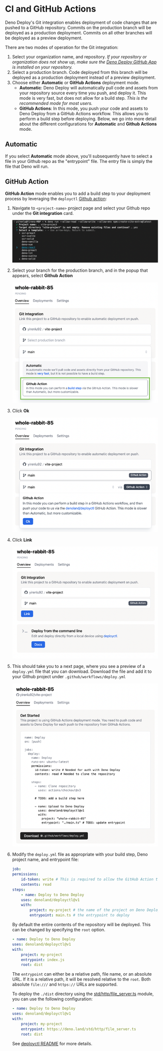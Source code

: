 # CI and GitHub Actions

Deno Deploy's Git integration enables deployment of code changes that are pushed
to a GitHub repository. Commits on the production branch will be deployed as a
production deployment. Commits on all other branches will be deployed as a
preview deployment.

There are two modes of operation for the Git integration:

1. Select your organization name, and repository. _If your repository or
   organization does not show up, make sure the [Deno Deploy GitHub App][ghapp]
   is installed on your repository._
2. Select a production branch. Code deployed from this branch will be deployed
   as a production deployment instead of a preview deployment.
3. Choose either **Automatic** or **GitHub Actions** deployment mode.
   - **Automatic**: Deno Deploy will automatically pull code and assets from
     your repository source every time you push, and deploy it. This mode is
     very fast, but does not allow for a build step. _This is the recommended
     mode for most users._
   - **GitHub Actions**: In this mode, you push your code and assets to Deno
     Deploy from a GitHub Actions workflow. This allows you to perform a build
     step before deploying. Below, we go into more detail about the different
     configurations for **Automatic** and **Github Actions** mode.

## Automatic

If you select **Automatic** mode above, you'll subsequently have to select a
file in your Github repo as the "entrypoint" file. The entry file is simply the
file that Deno will run.

## GitHub Action

**GitHub Action** mode enables you to add a build step to your deployment
process by leveraging the `deployctl` [Github action][deploy-action]:

1. Navigate to `<project-name>` project page and select your Github repo under
   the **Git integration** card.

   ![vite-project](../docs-images/vite-project.png)

2. Select your branch for the production branch, and in the popup that appears,
   select **Github Action**

   ![vite-branch](../docs-images/vite-branch.png)

3. Click **Ok**

   ![vite-ok](../docs-images/vite-ok.png)

4. Click **Link**

   ![vite-link](../docs-images/vite-link.png)

5. This should take you to a next page, where you see a preview of a
   `deploy.yml` file that you can download. Download the file and add it to your
   Github project under `.github/workflows/deploy.yml`

   ![vite-deploy-yaml](../docs-images/vite-deploy-yaml.png)

6. Modify the `deploy.yml` file as appropriate with your build step, Deno
   project name, and entrypoint file:

   ```yml
   job:
   permissions:
       id-token: write # This is required to allow the GitHub Action to authenticate with Deno Deploy.
       contents: read
   steps:
       - name: Deploy to Deno Deploy
       uses: denoland/deployctl@v1
       with:
           project: my-project # the name of the project on Deno Deploy
           entrypoint: main.ts # the entrypoint to deploy
   ```

   By default the entire contents of the repository will be deployed. This can
   be changed by specifying the `root` option.

   ```yml
   - name: Deploy to Deno Deploy
   uses: denoland/deployctl@v1
   with:
       project: my-project
       entrypoint: index.js
       root: dist
   ```

   The `entrypoint` can either be a relative path, file name, or an absolute
   URL. If it is a relative path, it will be resolved relative to the `root`.
   Both absolute `file:///` and `https://` URLs are supported.

   To deploy the `./dist` directory using the
   [std/http/file_server.ts][fileserver] module, you can use the following
   configuration:

   ```yml
   - name: Deploy to Deno Deploy
   uses: denoland/deployctl@v1
   with:
       project: my-project
       entrypoint: https://deno.land/std/http/file_server.ts
       root: dist
   ```

   See
   [deployctl README](https://github.com/denoland/deployctl/blob/main/action/README.md)
   for more details.

[fileserver]: https://deno.land/std/http/file_server.ts
[ghapp]: https://github.com/apps/deno-deploy
[deploy-action]: https://github.com/denoland/deployctl/blob/main/action/README.md
